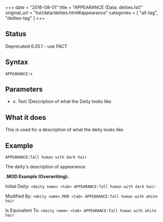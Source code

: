 +++
date = "2016-08-01"
title = "APPEARANCE (Data: deities.lst)"
original_url = "list/data/deities.html#appearance"
categories = [ "all-tag", "deities-tag" ]
+++

## Status

Deprecated 6.05.1 - use FACT

## Syntax

`APPEARANCE:x`

## Parameters

-   x: Text (Description of what the Deity looks like



What it does
------------

This is used for a description of what the deity looks like.

Example
-------

`APPEARANCE:Tall human with dark hair`

The deity's description of appearance.

**.MOD Example (Overwriting):**

Initial Deity: `<deity name> <tab> APPEARANCE:Tall human with dark hair`

Modified By:
`<deity name>.MOD <tab> APPEARANCE:Tall human with white hair`

Is Equivalent To:
`<deity name> <tab> APPEARANCE:Tall human with white hair`

